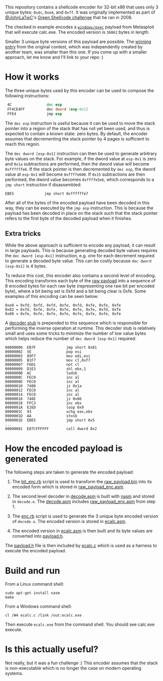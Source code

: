 This repository contains a shellcode encoder for 32-bit x86 that uses only 3 unique bytes: `0x4c`, `0xe4`, and `0xff`. It was originally implemented as part of [@JohnLaTwC](https://twitter.com/JohnLaTwC/)'s [Green Shellcode challenge](https://twitter.com/JohnLaTwC/status/1107380892467490816) that he ran in 2008.

The checked in example encodes a [`windows/exec`](https://github.com/rapid7/metasploit-framework/blob/master/modules/payloads/singles/windows/exec.rb) payload from Metasploit that will execute calc.exe. The encoded version is `36062` bytes in length.

Smaller 3 unique byte versions of this payload are possible. The [winning entry](https://gist.github.com/JohnLaTwC/d2c3e7f54e256aa2fd5ce4b86a1d6d54) from the original contest, which was independently created by another team, was smaller than this one. If you come up with a smaller approach, let me know and I'll link to your repo :)

# How it works

The three unique bytes used by this encoder can be used to compose the following instructions:

```asm
 4C                dec esp
 FF4CE4FF          dec dword [esp-0x1]
 FFE4              jmp esp
```

The `dec esp` instruction is useful because it can be used to move the stack pointer into a region of the stack that has not yet been used, and thus is expected to contain a known state: zero bytes. By default, the encoder assumes that decrementing the stack pointer by 4 pages is sufficient to reach this regoin.

The `dec dword [esp-0x1]` instruction can then be used to generate arbitrary byte values on the stack. For example, if the dword value at `esp-0x1` is zero and `0x1a` subtractions are performed, then the dword value will become `0xffffffe6`. If the stack pointer is then decremented by `dec esp`, the dword value at `esp-0x1` will become `0xffffe600`. If `0x15` subtractions are then performed, the dword value becomes `0xffffe5eb`, which corresponds to a `jmp short` instruction if disassembled:

```
EBE5              jmp short 0xffffffe7
```

After all of the bytes of the encoded payload have been decoded in this way, they can be executed by the `jmp esp` instruction. This is because the payload has been decoded in place on the stack such that the stack pointer refers to the first byte of the decoded payload when it finishes.

## Extra tricks

While the above approach is sufficient to encode any payload, it can result in large payloads. This is because generating decoded byte values requires the `dec dword [esp-0x1]` instruction, e.g. one for each decrement required to generate a decoded byte value. This can be costly because `dec dword [esp-0x1]` is 4 bytes.

To reduce this cost, this encoder also contains a second level of encoding. This encoding transforms each byte of the [raw payload](https://github.com/epakskape/greenshellcode/blob/master/raw_payload_enc.asm) into a sequence of 8 encoded bytes for each raw byte (representing one raw bit per encoded byte), where a bit being set is 0xfd and a bit being clear is 0xfe. Some examples of this encoding can be seen below:

```
0xe8 = 0xfd, 0xfd, 0xfd, 0xfe, 0xfd, 0xfe, 0xfe, 0xfe
0x82 = 0xfd, 0xfe, 0xfe, 0xfe, 0xfe, 0xfe, 0xfd, 0xfe
0x00 = 0xfe, 0xfe, 0xfe, 0xfe, 0xfe, 0xfe, 0xfe, 0xfe
```

A [decoder stub](https://github.com/epakskape/greenshellcode/blob/master/decode.asm) is prepended to this sequence which is responsible for performing the inverse operation at runtime. This decoder stub is relatively small and uses some tricks to minimize the number of low value bytes which helps reduce the number of `dec dword [esp-0x1]` required:

```
00000000  EB7F              jmp short 0x81
00000002  5E                pop esi
00000003  89F7              mov edi,esi
00000005  B1F7              mov cl,0xf7
00000007  F6D1              not cl
00000009  D1E3              shl ebx,1
0000000B  AC                lodsb
0000000C  FEC0              inc al
0000000E  FEC0              inc al
00000010  7408              jz 0x1a
00000012  FEC0              inc al
00000014  FEC0              inc al
00000016  746E              jz 0x86
00000018  FFC3              inc ebx
0000001A  E2ED              loop 0x9
0000001C  93                xchg eax,ebx
0000001D  AA                stosb
0000001E  EBE5              jmp short 0x5
...
00000081  E87CFFFFFF        call dword 0x2
```

# How the encoded payload is generated

The following steps are taken to generate the encoded payload:

1. The [bit_enc.rb](https://github.com/epakskape/greenshellcode/blob/master/bit_enc.rb) script is used to transform the [raw_payload.bin](https://github.com/epakskape/greenshellcode/blob/master/raw_payload.bin) into its encoded form which is stored in [raw_payload_enc.asm](https://github.com/epakskape/greenshellcode/blob/master/raw_payload_enc.asm).

2. The second level decoder in [decode.asm](https://github.com/epakskape/greenshellcode/blob/master/decode.asm) is built with [nasm](https://nasm.us/) and stored in `decode.o`. The [decode.asm](https://github.com/epakskape/greenshellcode/blob/master/decode.asm) includes [raw_payload_enc.asm](https://github.com/epakskape/greenshellcode/blob/master/raw_payload_enc.asm) from step 1.

3. The [enc.rb](https://github.com/epakskape/greenshellcode/blob/master/enc.rb) script is used to generate the 3 unique byte encoded version of `decode.o`. The encoded version is stored in [ecalc.asm](https://github.com/epakskape/greenshellcode/blob/master/ecalc.asm).

4. The encoded version in [ecalc.asm](https://github.com/epakskape/greenshellcode/blob/master/ecalc.asm) is then built and its byte values are converted into [payload.h](https://github.com/epakskape/greenshellcode/blob/master/payload.h).

The [payload.h](https://github.com/epakskape/greenshellcode/blob/master/payload.h) file is then included by [ecalc.c](https://github.com/epakskape/greenshellcode/blob/master/ecalc.c) which is used as a harness to execute the encoded payload.

# Build and run

From a Linux command shell:

```
sudo apt-get install nasm
make
```

From a Windows command shell:

```
cl /W4 ecalc.c /link /out:ecalc.exe
```

Then execute `ecalc.exe` from the command shell. You should see calc.exe execute.

# Is this actually useful?

Not really, but it was a fun challenge :) This encoder assumes that the stack is non-executable which is no longer the case on modern operating systems.